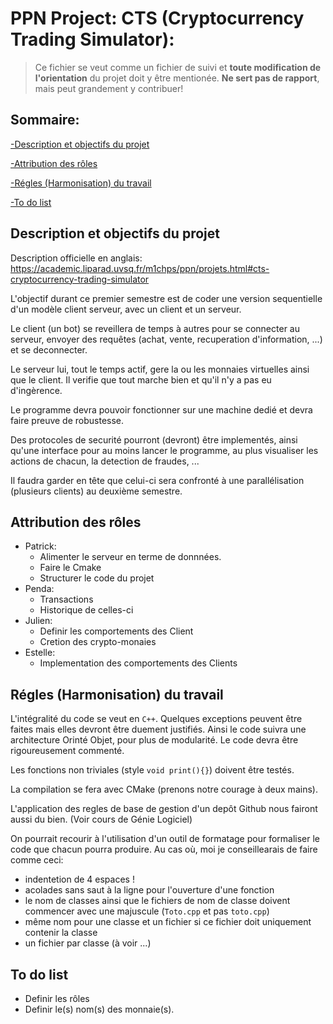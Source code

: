 # PPN Project: CTS (Cryptocurrency Trading Simulator):


> Ce fichier se veut comme un fichier de suivi et **toute modification de l'orientation** du projet doit y être mentionée. **Ne sert pas de rapport**, mais peut grandement y contribuer!

## Sommaire:

[-Description et objectifs du projet](/README.md#description-et-objectifs-du-projet)

[-Attribution des rôles](/README.md#attribution-des-rôles)

[-Régles (Harmonisation) du travail](/README.md#régles-harmonisation-du-travail)

[-To do list](/README.md#to-do-list)


## Description et objectifs du projet
Description officielle en anglais:
https://academic.liparad.uvsq.fr/m1chps/ppn/projets.html#cts-cryptocurrency-trading-simulator

L'objectif durant ce premier semestre est de coder une version sequentielle d'un modèle client serveur, avec un client et un serveur.

Le client (un bot) se reveillera de temps à autres pour se connecter au serveur, envoyer des requêtes (achat, vente, recuperation d'information, ...) et se deconnecter.

Le serveur lui, tout le temps actif, gere la ou les monnaies virtuelles ainsi que le client. Il verifie que tout marche bien et qu'il n'y a pas eu d'ingèrence.

Le programme devra pouvoir fonctionner sur une machine dedié et devra faire preuve de robustesse.

Des protocoles de securité pourront (devront) être implementés, ainsi qu'une interface pour au moins lancer le programme, au plus visualiser les actions de chacun, la detection de fraudes, ...

Il faudra garder en tête que celui-ci sera confronté à une parallélisation (plusieurs clients) au deuxième semestre.

## Attribution des rôles

- Patrick:
    - Alimenter le serveur en terme de donnnées.
    - Faire le Cmake
    - Structurer le code du projet
- Penda:
    - Transactions 
    - Historique de celles-ci
- Julien: 
    - Definir les comportements des Client
    - Cretion des crypto-monaies
- Estelle:
    - Implementation des comportements des Clients

## Régles (Harmonisation) du travail

L'intégralité du code se veut en `C++`. Quelques exceptions peuvent être faites mais elles devront être duement justifiés. Ainsi le code suivra une architecture Orinté Objet, pour plus de modularité.
Le code devra être rigoureusement commenté.

Les fonctions non triviales (style `void print(){}`) doivent être testés.

La compilation se fera avec CMake (prenons notre courage à deux mains).

L'application des regles de base de gestion d'un depôt Github nous fairont aussi du bien. (Voir cours de Génie Logiciel)

On pourrait recourir à l'utilisation d'un outil de formatage pour formaliser le code que chacun pourra produire. Au cas où, moi je conseillearais de faire comme ceci:
- indentetion de 4 espaces !
- acolades sans saut à la ligne pour l'ouverture d'une fonction
- le nom de classes ainsi que le fichiers de nom de classe doivent commencer avec une majuscule (`Toto.cpp` et pas `toto.cpp`)
- même nom pour une classe et un fichier si ce fichier doit uniquement contenir la classe
- un fichier par classe (à voir ...)

## To do list

- Definir les rôles
- Definir le(s) nom(s) des monnaie(s).